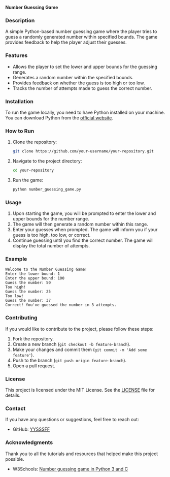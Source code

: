 **Number Guessing Game**

### Description
A simple Python-based number guessing game where the player tries to guess a randomly generated number within specified bounds. The game provides feedback to help the player adjust their guesses.

### Features
- Allows the player to set the lower and upper bounds for the guessing range.
- Generates a random number within the specified bounds.
- Provides feedback on whether the guess is too high or too low.
- Tracks the number of attempts made to guess the correct number.

### Installation
To run the game locally, you need to have Python installed on your machine. You can download Python from the [official website](https://www.python.org/).

### How to Run
1. Clone the repository:
   ```sh
   git clone https://github.com/your-username/your-repository.git
   ```
2. Navigate to the project directory:
   ```sh
   cd your-repository
   ```
3. Run the game:
   ```sh
   python number_guessing_game.py
   ```

### Usage
1. Upon starting the game, you will be prompted to enter the lower and upper bounds for the number range.
2. The game will then generate a random number within this range.
3. Enter your guesses when prompted. The game will inform you if your guess is too high, too low, or correct.
4. Continue guessing until you find the correct number. The game will display the total number of attempts.

### Example
```
Welcome to the Number Guessing Game!
Enter the lower bound: 1
Enter the upper bound: 100
Guess the number: 50
Too high!
Guess the number: 25
Too low!
Guess the number: 37
Correct! You've guessed the number in 3 attempts.
```

### Contributing
If you would like to contribute to the project, please follow these steps:
1. Fork the repository.
2. Create a new branch (`git checkout -b feature-branch`).
3. Make your changes and commit them (`git commit -m 'Add some feature'`).
4. Push to the branch (`git push origin feature-branch`).
5. Open a pull request.

### License
This project is licensed under the MIT License. See the [LICENSE](LICENSE) file for details.

### Contact
If you have any questions or suggestions, feel free to reach out:
- GitHub: [YYSSSFF](https://github.com/YYSSSFF)

### Acknowledgments
Thank you to all the tutorials and resources that helped make this project possible.
- W3Schools: [Number guessing game in Python 3 and C](https://www.geeksforgeeks.org/number-guessing-game-in-python/)
